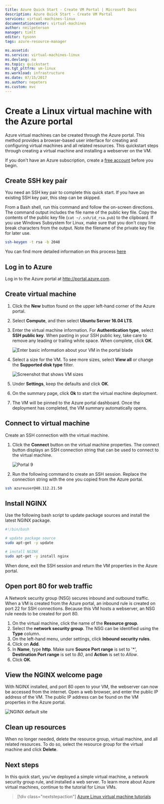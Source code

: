 ```yaml
---
title: Azure Quick Start - Create VM Portal | Microsoft Docs
description: Azure Quick Start - Create VM Portal
services: virtual-machines-linux
documentationcenter: virtual-machines
author: neilpeterson
manager: timlt
editor: tysonn
tags: azure-resource-manager

ms.assetid: 
ms.service: virtual-machines-linux
ms.devlang: na
ms.topic: quickstart
ms.tgt_pltfrm: vm-linux
ms.workload: infrastructure
ms.date: 07/15/2017
ms.author: nepeters
ms.custom: mvc
---
```


# Create a Linux virtual machine with the Azure portal

Azure virtual machines can be created through the Azure portal. This method provides a browser-based user interface for creating and configuring virtual machines and all related resources. This quickstart steps through creating a virtual machine and installing a webserver on the VM.

If you don't have an Azure subscription, create a [free account](https://azure.microsoft.com/free/?WT.mc_id=A261C142F) before you begin.

## Create SSH key pair

You need an SSH key pair to complete this quick start. If you have an existing SSH key pair, this step can be skipped.

From a Bash shell, run this command and follow the on-screen directions. The command output includes the file name of the public key file. Copy the contents of the public key file (`cat ~/.ssh/id_rsa.pub`) to the clipboard. If you use Windows Subsystem for Linux, make sure that you don't copy line break characters from the output. Note the filename of the private key file for later use.

```bash
ssh-keygen -t rsa -b 2048
```

You can find more detailed information on this process [here](https://docs.microsoft.com/en-us/azure/virtual-machines/linux/mac-create-ssh-keys)

## Log in to Azure 

Log in to the Azure portal at http://portal.azure.com.

## Create virtual machine

1. Click the **New** button found on the upper left-hand corner of the Azure portal.

2. Select **Compute**, and then select **Ubuntu Server 16.04 LTS**. 

3. Enter the virtual machine information. For **Authentication type**, select **SSH public key**. When pasting in your SSH public key, take care to remove any leading or trailing white space. When complete, click **OK**.

    ![Enter basic information about your VM in the portal blade](./media/quick-create-portal/create-vm-portal-basic-blade.png)

4. Select a size for the VM. To see more sizes, select **View all** or change the **Supported disk type** filter. 

    ![Screenshot that shows VM sizes](./media/quick-create-portal/create-linux-vm-portal-sizes.png)  

5. Under **Settings**, keep the defaults and click **OK**.

6. On the summary page, click **Ok** to start the virtual machine deployment.

7. The VM will be pinned to the Azure portal dashboard. Once the deployment has completed, the VM summary automatically opens.


## Connect to virtual machine

Create an SSH connection with the virtual machine.

1. Click the **Connect** button on the virtual machine properties. The connect button displays an SSH connection string that can be used to connect to the virtual machine.

    ![Portal 9](./media/quick-create-portal/portal-quick-start-9.png) 

2. Run the following command to create an SSH session. Replace the connection string with the one you copied from the Azure portal.

```bash 
ssh azureuser@40.112.21.50
```

## Install NGINX

Use the following bash script to update package sources and install the latest NGINX package. 

```bash 
#!/bin/bash

# update package source
sudo apt-get -y update

# install NGINX
sudo apt-get -y install nginx
```

When done, exit the SSH session and return the VM properties in the Azure portal.


## Open port 80 for web traffic 

A Network security group (NSG) secures inbound and outbound traffic. When a VM is created from the Azure portal, an inbound rule is created on port 22 for SSH connections. Because this VM hosts a webserver, an NSG rule needs to be created for port 80.

1. On the virtual machine, click the name of the **Resource group**.
2. Select the **network security group**. The NSG can be identified using the **Type** column. 
3. On the left-hand menu, under settings, click **Inbound security rules**.
4. Click on **Add**.
5. In **Name**, type **http**. Make sure **Source Port range** is set to '*', **Destination Port range** is set to *80*, and **Action** is set to *Allow*. 
6. Click **OK**.


## View the NGINX welcome page

With NGINX installed, and port 80 open to your VM, the webserver can now be accessed from the internet. Open a web browser, and enter the public IP address of the VM. The public IP address can be found on the VM properties in the Azure portal.

![NGINX default site](./media/quick-create-cli/nginx.png) 

## Clean up resources

When no longer needed, delete the resource group, virtual machine, and all related resources. To do so, select the resource group for the virtual machine and click **Delete**.

## Next steps

In this quick start, you’ve deployed a simple virtual machine, a network security group rule, and installed a web server. To learn more about Azure virtual machines, continue to the tutorial for Linux VMs.

> [!div class="nextstepaction"]
> [Azure Linux virtual machine tutorials](./tutorial-manage-vm.md)
